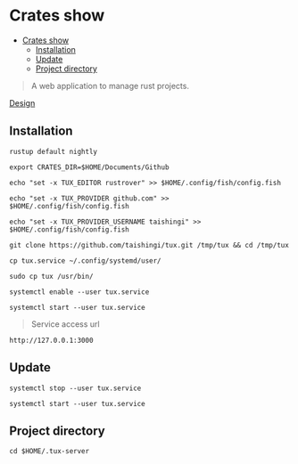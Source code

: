 # Crates show

- [Crates show](#crates-show)
  - [Installation](#installation)
  - [Update](#update)
  - [Project directory](#project-directory)

> A web application to manage rust projects.

[Design](https://www.figma.com/file/LoH2IH17LXFlugXmuuio3o/tux?type=design&node-id=1%3A2&mode=design&t=3ZFpY3ZYs3328J0N-1)

## Installation

```shell
rustup default nightly
```

```shell
export CRATES_DIR=$HOME/Documents/Github
```

```shell
echo "set -x TUX_EDITOR rustrover" >> $HOME/.config/fish/config.fish
```

```shell
echo "set -x TUX_PROVIDER github.com" >> $HOME/.config/fish/config.fish
```

```shell
echo "set -x TUX_PROVIDER_USERNAME taishingi" >> $HOME/.config/fish/config.fish
```

```shell
git clone https://github.com/taishingi/tux.git /tmp/tux && cd /tmp/tux
```

```shell
cp tux.service ~/.config/systemd/user/
```

```shell
sudo cp tux /usr/bin/
```

```shell
systemctl enable --user tux.service
```

```shell
systemctl start --user tux.service
```

> Service access url

```http
http://127.0.0.1:3000
```

## Update

```shell
systemctl stop --user tux.service
```

```shell
systemctl start --user tux.service
```

## Project directory

```shell
cd $HOME/.tux-server
```
